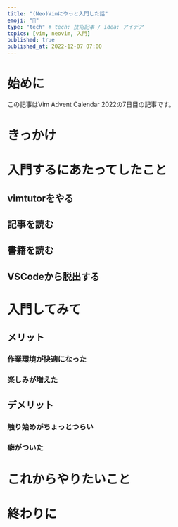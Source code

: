 ```yaml
---
title: "(Neo)Vimにやっと入門した話"
emoji: "📝"
type: "tech" # tech: 技術記事 / idea: アイデア
topics: [vim, neovim, 入門]
published: true
published_at: 2022-12-07 07:00
---
```


# 始めに

この記事はVim Advent Calendar 2022の7日目の記事です。

# きっかけ

# 入門するにあたってしたこと

## vimtutorをやる

## 記事を読む

## 書籍を読む

## VSCodeから脱出する

# 入門してみて

## メリット

### 作業環境が快適になった

### 楽しみが増えた

## デメリット

### 触り始めがちょっとつらい

### 癖がついた

# これからやりたいこと

# 終わりに
